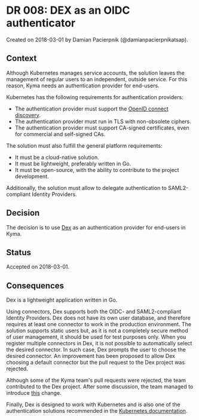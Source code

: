 # DR 008: DEX as an OIDC authenticator

Created on 2018-03-01 by Damian Pacierpnik (@damianpacierpnikatsap).

## Context

Although Kubernetes manages service accounts, the solution leaves the management of regular users to an independent, outside service.
For this reason, Kyma needs an authentication provider for end-users.

Kubernetes has the following requirements for authentication providers:

- The authentication provider must support the [OpenID connect discovery](https://openid.net/specs/openid-connect-discovery-1_0.html).
- The authentication provider must run in TLS with non-obsolete ciphers.
- The authentication provider must support CA-signed certificates, even for commercial and self-signed CAs.

The solution must also fulfill the general platform requirements:

- It must be a cloud-native solution.
- It must be lightweight, preferably written in Go.
- It must be open-source, with the ability to contribute to the project development.

Additionally, the solution must allow to delegate authentication to SAML2-compliant Identity Providers.

## Decision

The decision is to use [Dex](https://github.com/coreos/dex) as an authentication provider for end-users in Kyma.

## Status

Accepted on 2018-03-01.

## Consequences

Dex is a lightweight application written in Go.

Using connectors, Dex supports both the OIDC- and SAML2-compliant Identity Providers. Dex does not have its own user database, and therefore requires at least one connector to work in the production
environment. The solution supports static users but, as it is not a completely secure method of user management, it should be used for test purposes only.
When you register multiple connectors in Dex, it is not possible to automatically select the desired connector. In such case, Dex prompts the user to choose the desired connector.
An improvement has been proposed to allow Dex choosing a default connector but the pull request to the Dex project was rejected.

Although some of the Kyma team's pull requests were rejected, the team contributed to the Dex project.
After some discussion, the team managed to introduce [this](https://github.com/coreos/dex/issues/1087) change.

Finally, Dex is designed to work with Kubernetes and is also one of the authentication solutions
recommended in the [Kubernetes documentation](https://kubernetes.io/docs/admin/authentication/#configuring-the-api-server).
